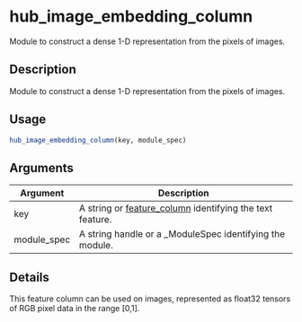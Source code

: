 # hub_image_embedding_column


Module to construct a dense 1-D representation from the pixels of images.




## Description

Module to construct a dense 1-D representation from the pixels of images.





## Usage
```r
hub_image_embedding_column(key, module_spec)
```




## Arguments


Argument      |Description
------------- |----------------
key | A string or [feature_column](https://tensorflow.rstudio.com/tfestimators/articles/feature_columns.html) identifying the text feature.
module_spec | A string handle or a _ModuleSpec identifying the module.




## Details

This feature column can be used on images, represented as float32 tensors of RGB pixel
data in the range [0,1].






